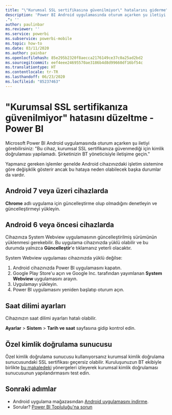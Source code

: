 ```yaml
---
title: "\"Kurumsal SSL sertifikasına güvenilmiyor\" hatalarını giderme"
description: 'Power BI Android uygulamasında oturum açarken şu iletiyi görebilirsiniz: "Kurumsal SSL sertifikanıza güvenilmediği için kimlik doğrulaması yapılamadı'
.": ''
author: paulinbar
ms.reviewer: ''
ms.service: powerbi
ms.subservice: powerbi-mobile
ms.topic: how-to
ms.date: 03/11/2020
ms.author: painbar
ms.openlocfilehash: 85e295b2320f8aecca2176149ce37c0a25ad2bd2
ms.sourcegitcommit: eef4eee24695570ae3186b4d8d99660df16bf54c
ms.translationtype: HT
ms.contentlocale: tr-TR
ms.lasthandoff: 06/23/2020
ms.locfileid: "85237463"
---
```

# <a name="fixing-corporate-ssl-certificate-is-untrusted---power-bi"></a>"Kurumsal SSL sertifikanıza güvenilmiyor" hatasını düzeltme - Power BI
Microsoft Power BI Android uygulamasında oturum açarken şu iletiyi görebilirsiniz: "Bu cihaz, kurumsal SSL sertifikanıza güvenmediği için kimlik doğrulaması yapılamadı. Şirketinizin BT yöneticisiyle iletişime geçin." 

Yapmanız gereken işlemler genelde Android cihazınızdaki işletim sistemine göre değişiklik gösterir ancak bu hataya neden olabilecek başka durumlar da vardır.

## <a name="on-android-7-or-later"></a>Android 7 veya üzeri cihazlarda
**Chrome** adlı uygulama için güncelleştirme olup olmadığını denetleyin ve güncelleştirmeyi yükleyin.

## <a name="on-android-6-and-earlier"></a>Android 6 veya öncesi cihazlarda
Cihazınıza System Webview uygulamasının güncelleştirilmiş sürümünün yüklenmesi gerekebilir. Bu uygulama cihazınızda yüklü olabilir ve bu durumda yalnızca **Güncelleştir**'e tıklamanız yeterli olacaktır.

System Webview uygulaması cihazınızda yüklü değilse:

1. Android cihazınızda Power BI uygulamasını kapatın.
2. Google Play Store'u açın ve Google Inc. tarafından yayımlanan **System Webview** uygulamasını arayın.
3. Uygulamayı yükleyin.
4. Power BI uygulamasını yeniden başlatıp oturum açın.

## <a name="time-zone-settings"></a>Saat dilimi ayarları
Cihazınızın saat dilimi ayarları hatalı olabilir. 

**Ayarlar** > **Sistem** > **Tarih ve saat** sayfasına gidip kontrol edin.

## <a name="custom-authentication-server"></a>Özel kimlik doğrulama sunucusu
Özel kimlik doğrulama sunucusu kullanıyorsanız kurumsal kimlik doğrulama sunucusundaki SSL sertifikası geçersiz olabilir. Kuruluşunuzun BT ekibiyle birlikte [bu makaledeki](https://support.microsoft.com/help/3203929/using-adal-to-authenticate-from-android-devices-fails-if-additional-ce) yönergeleri izleyerek kurumsal kimlik doğrulaması sunucusunun yapılandırmasını test edin.

## <a name="next-steps"></a>Sonraki adımlar
* Android uygulama mağazasından [Android uygulamasını indirme](https://go.microsoft.com/fwlink/?LinkID=544867).
* Sorular? [Power BI Topluluğu'na sorun](https://community.powerbi.com/) 

